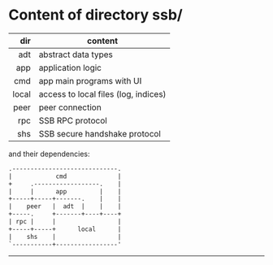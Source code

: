 # Content of directory ssb/

dir   | content
---:  | ---
adt   | abstract data types
app   | application logic
cmd   | app main programs with UI
local | access to local files (log, indices)
peer  | peer connection
rpc   | SSB RPC protocol
shs   | SSB secure handshake protocol

and their dependencies:

```txt
.-----------------------------.
|            cmd              |
+     .------------------.    |
|     |      app         |    |
+-----+-----+-------.    |    |
|    peer   |  adt  |    |    |
+-----.     +-------+----+----+
| rpc |     |                 |
+-----+-----+      local      |
|    shs    |                 |
`-----------+-----------------'
```

---
